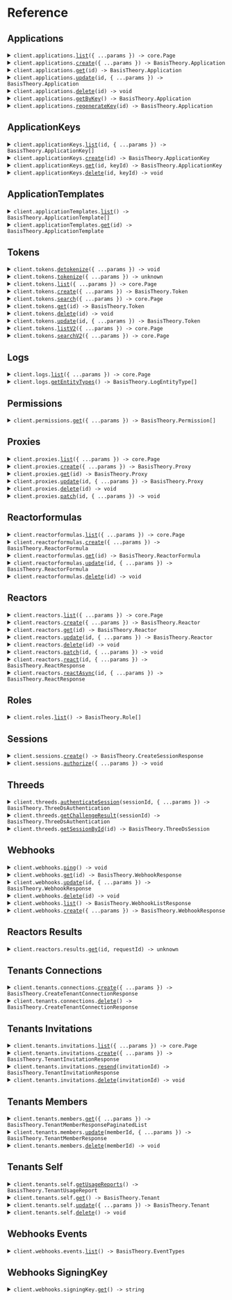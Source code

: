 # Reference

## Applications

<details><summary><code>client.applications.<a href="/src/api/resources/applications/client/Client.ts">list</a>({ ...params }) -> core.Page<BasisTheory.Application></code></summary>
<dl>
<dd>

#### 🔌 Usage

<dl>
<dd>

<dl>
<dd>

```typescript
await client.applications.list();
```

</dd>
</dl>
</dd>
</dl>

#### ⚙️ Parameters

<dl>
<dd>

<dl>
<dd>

**request:** `BasisTheory.ApplicationsListRequest`

</dd>
</dl>

<dl>
<dd>

**requestOptions:** `Applications.RequestOptions`

</dd>
</dl>
</dd>
</dl>

</dd>
</dl>
</details>

<details><summary><code>client.applications.<a href="/src/api/resources/applications/client/Client.ts">create</a>({ ...params }) -> BasisTheory.Application</code></summary>
<dl>
<dd>

#### 🔌 Usage

<dl>
<dd>

<dl>
<dd>

```typescript
await client.applications.create({
    name: "name",
    type: "type",
});
```

</dd>
</dl>
</dd>
</dl>

#### ⚙️ Parameters

<dl>
<dd>

<dl>
<dd>

**request:** `BasisTheory.CreateApplicationRequest`

</dd>
</dl>

<dl>
<dd>

**requestOptions:** `Applications.IdempotentRequestOptions`

</dd>
</dl>
</dd>
</dl>

</dd>
</dl>
</details>

<details><summary><code>client.applications.<a href="/src/api/resources/applications/client/Client.ts">get</a>(id) -> BasisTheory.Application</code></summary>
<dl>
<dd>

#### 🔌 Usage

<dl>
<dd>

<dl>
<dd>

```typescript
await client.applications.get("id");
```

</dd>
</dl>
</dd>
</dl>

#### ⚙️ Parameters

<dl>
<dd>

<dl>
<dd>

**id:** `string`

</dd>
</dl>

<dl>
<dd>

**requestOptions:** `Applications.RequestOptions`

</dd>
</dl>
</dd>
</dl>

</dd>
</dl>
</details>

<details><summary><code>client.applications.<a href="/src/api/resources/applications/client/Client.ts">update</a>(id, { ...params }) -> BasisTheory.Application</code></summary>
<dl>
<dd>

#### 🔌 Usage

<dl>
<dd>

<dl>
<dd>

```typescript
await client.applications.update("id", {
    name: "name",
});
```

</dd>
</dl>
</dd>
</dl>

#### ⚙️ Parameters

<dl>
<dd>

<dl>
<dd>

**id:** `string`

</dd>
</dl>

<dl>
<dd>

**request:** `BasisTheory.UpdateApplicationRequest`

</dd>
</dl>

<dl>
<dd>

**requestOptions:** `Applications.IdempotentRequestOptions`

</dd>
</dl>
</dd>
</dl>

</dd>
</dl>
</details>

<details><summary><code>client.applications.<a href="/src/api/resources/applications/client/Client.ts">delete</a>(id) -> void</code></summary>
<dl>
<dd>

#### 🔌 Usage

<dl>
<dd>

<dl>
<dd>

```typescript
await client.applications.delete("id");
```

</dd>
</dl>
</dd>
</dl>

#### ⚙️ Parameters

<dl>
<dd>

<dl>
<dd>

**id:** `string`

</dd>
</dl>

<dl>
<dd>

**requestOptions:** `Applications.RequestOptions`

</dd>
</dl>
</dd>
</dl>

</dd>
</dl>
</details>

<details><summary><code>client.applications.<a href="/src/api/resources/applications/client/Client.ts">getByKey</a>() -> BasisTheory.Application</code></summary>
<dl>
<dd>

#### 🔌 Usage

<dl>
<dd>

<dl>
<dd>

```typescript
await client.applications.getByKey();
```

</dd>
</dl>
</dd>
</dl>

#### ⚙️ Parameters

<dl>
<dd>

<dl>
<dd>

**requestOptions:** `Applications.RequestOptions`

</dd>
</dl>
</dd>
</dl>

</dd>
</dl>
</details>

<details><summary><code>client.applications.<a href="/src/api/resources/applications/client/Client.ts">regenerateKey</a>(id) -> BasisTheory.Application</code></summary>
<dl>
<dd>

#### 🔌 Usage

<dl>
<dd>

<dl>
<dd>

```typescript
await client.applications.regenerateKey("id");
```

</dd>
</dl>
</dd>
</dl>

#### ⚙️ Parameters

<dl>
<dd>

<dl>
<dd>

**id:** `string`

</dd>
</dl>

<dl>
<dd>

**requestOptions:** `Applications.IdempotentRequestOptions`

</dd>
</dl>
</dd>
</dl>

</dd>
</dl>
</details>

## ApplicationKeys

<details><summary><code>client.applicationKeys.<a href="/src/api/resources/applicationKeys/client/Client.ts">list</a>(id, { ...params }) -> BasisTheory.ApplicationKey[]</code></summary>
<dl>
<dd>

#### 🔌 Usage

<dl>
<dd>

<dl>
<dd>

```typescript
await client.applicationKeys.list("id");
```

</dd>
</dl>
</dd>
</dl>

#### ⚙️ Parameters

<dl>
<dd>

<dl>
<dd>

**id:** `string`

</dd>
</dl>

<dl>
<dd>

**request:** `BasisTheory.ApplicationKeysListRequest`

</dd>
</dl>

<dl>
<dd>

**requestOptions:** `ApplicationKeys.RequestOptions`

</dd>
</dl>
</dd>
</dl>

</dd>
</dl>
</details>

<details><summary><code>client.applicationKeys.<a href="/src/api/resources/applicationKeys/client/Client.ts">create</a>(id) -> BasisTheory.ApplicationKey</code></summary>
<dl>
<dd>

#### 🔌 Usage

<dl>
<dd>

<dl>
<dd>

```typescript
await client.applicationKeys.create("id");
```

</dd>
</dl>
</dd>
</dl>

#### ⚙️ Parameters

<dl>
<dd>

<dl>
<dd>

**id:** `string`

</dd>
</dl>

<dl>
<dd>

**requestOptions:** `ApplicationKeys.IdempotentRequestOptions`

</dd>
</dl>
</dd>
</dl>

</dd>
</dl>
</details>

<details><summary><code>client.applicationKeys.<a href="/src/api/resources/applicationKeys/client/Client.ts">get</a>(id, keyId) -> BasisTheory.ApplicationKey</code></summary>
<dl>
<dd>

#### 🔌 Usage

<dl>
<dd>

<dl>
<dd>

```typescript
await client.applicationKeys.get("id", "keyId");
```

</dd>
</dl>
</dd>
</dl>

#### ⚙️ Parameters

<dl>
<dd>

<dl>
<dd>

**id:** `string`

</dd>
</dl>

<dl>
<dd>

**keyId:** `string`

</dd>
</dl>

<dl>
<dd>

**requestOptions:** `ApplicationKeys.RequestOptions`

</dd>
</dl>
</dd>
</dl>

</dd>
</dl>
</details>

<details><summary><code>client.applicationKeys.<a href="/src/api/resources/applicationKeys/client/Client.ts">delete</a>(id, keyId) -> void</code></summary>
<dl>
<dd>

#### 🔌 Usage

<dl>
<dd>

<dl>
<dd>

```typescript
await client.applicationKeys.delete("id", "keyId");
```

</dd>
</dl>
</dd>
</dl>

#### ⚙️ Parameters

<dl>
<dd>

<dl>
<dd>

**id:** `string`

</dd>
</dl>

<dl>
<dd>

**keyId:** `string`

</dd>
</dl>

<dl>
<dd>

**requestOptions:** `ApplicationKeys.RequestOptions`

</dd>
</dl>
</dd>
</dl>

</dd>
</dl>
</details>

## ApplicationTemplates

<details><summary><code>client.applicationTemplates.<a href="/src/api/resources/applicationTemplates/client/Client.ts">list</a>() -> BasisTheory.ApplicationTemplate[]</code></summary>
<dl>
<dd>

#### 🔌 Usage

<dl>
<dd>

<dl>
<dd>

```typescript
await client.applicationTemplates.list();
```

</dd>
</dl>
</dd>
</dl>

#### ⚙️ Parameters

<dl>
<dd>

<dl>
<dd>

**requestOptions:** `ApplicationTemplates.RequestOptions`

</dd>
</dl>
</dd>
</dl>

</dd>
</dl>
</details>

<details><summary><code>client.applicationTemplates.<a href="/src/api/resources/applicationTemplates/client/Client.ts">get</a>(id) -> BasisTheory.ApplicationTemplate</code></summary>
<dl>
<dd>

#### 🔌 Usage

<dl>
<dd>

<dl>
<dd>

```typescript
await client.applicationTemplates.get("id");
```

</dd>
</dl>
</dd>
</dl>

#### ⚙️ Parameters

<dl>
<dd>

<dl>
<dd>

**id:** `string`

</dd>
</dl>

<dl>
<dd>

**requestOptions:** `ApplicationTemplates.RequestOptions`

</dd>
</dl>
</dd>
</dl>

</dd>
</dl>
</details>

## Tokens

<details><summary><code>client.tokens.<a href="/src/api/resources/tokens/client/Client.ts">detokenize</a>({ ...params }) -> void</code></summary>
<dl>
<dd>

#### 🔌 Usage

<dl>
<dd>

<dl>
<dd>

```typescript
await client.tokens.detokenize({
    key: "value",
});
```

</dd>
</dl>
</dd>
</dl>

#### ⚙️ Parameters

<dl>
<dd>

<dl>
<dd>

**request:** `unknown`

</dd>
</dl>

<dl>
<dd>

**requestOptions:** `Tokens.RequestOptions`

</dd>
</dl>
</dd>
</dl>

</dd>
</dl>
</details>

<details><summary><code>client.tokens.<a href="/src/api/resources/tokens/client/Client.ts">tokenize</a>({ ...params }) -> unknown</code></summary>
<dl>
<dd>

#### 🔌 Usage

<dl>
<dd>

<dl>
<dd>

```typescript
await client.tokens.tokenize({
    key: "value",
});
```

</dd>
</dl>
</dd>
</dl>

#### ⚙️ Parameters

<dl>
<dd>

<dl>
<dd>

**request:** `unknown`

</dd>
</dl>

<dl>
<dd>

**requestOptions:** `Tokens.IdempotentRequestOptions`

</dd>
</dl>
</dd>
</dl>

</dd>
</dl>
</details>

<details><summary><code>client.tokens.<a href="/src/api/resources/tokens/client/Client.ts">list</a>({ ...params }) -> core.Page<BasisTheory.Token></code></summary>
<dl>
<dd>

#### 🔌 Usage

<dl>
<dd>

<dl>
<dd>

```typescript
await client.tokens.list();
```

</dd>
</dl>
</dd>
</dl>

#### ⚙️ Parameters

<dl>
<dd>

<dl>
<dd>

**request:** `BasisTheory.TokensListRequest`

</dd>
</dl>

<dl>
<dd>

**requestOptions:** `Tokens.RequestOptions`

</dd>
</dl>
</dd>
</dl>

</dd>
</dl>
</details>

<details><summary><code>client.tokens.<a href="/src/api/resources/tokens/client/Client.ts">create</a>({ ...params }) -> BasisTheory.Token</code></summary>
<dl>
<dd>

#### 🔌 Usage

<dl>
<dd>

<dl>
<dd>

```typescript
await client.tokens.create({
    id: "string",
    type: "string",
    data: {
        key: "value",
    },
    privacy: {
        classification: "string",
        impactLevel: "string",
        restrictionPolicy: "string",
    },
    metadata: {
        string: undefined,
    },
    searchIndexes: ["string"],
    fingerprintExpression: "string",
    mask: {
        key: "value",
    },
    deduplicateToken: true,
    expiresAt: "string",
    containers: ["string"],
});
```

</dd>
</dl>
</dd>
</dl>

#### ⚙️ Parameters

<dl>
<dd>

<dl>
<dd>

**request:** `BasisTheory.CreateTokenRequest`

</dd>
</dl>

<dl>
<dd>

**requestOptions:** `Tokens.IdempotentRequestOptions`

</dd>
</dl>
</dd>
</dl>

</dd>
</dl>
</details>

<details><summary><code>client.tokens.<a href="/src/api/resources/tokens/client/Client.ts">search</a>({ ...params }) -> core.Page<BasisTheory.Token></code></summary>
<dl>
<dd>

#### 🔌 Usage

<dl>
<dd>

<dl>
<dd>

```typescript
await client.tokens.search();
```

</dd>
</dl>
</dd>
</dl>

#### ⚙️ Parameters

<dl>
<dd>

<dl>
<dd>

**request:** `BasisTheory.SearchTokensRequest`

</dd>
</dl>

<dl>
<dd>

**requestOptions:** `Tokens.IdempotentRequestOptions`

</dd>
</dl>
</dd>
</dl>

</dd>
</dl>
</details>

<details><summary><code>client.tokens.<a href="/src/api/resources/tokens/client/Client.ts">get</a>(id) -> BasisTheory.Token</code></summary>
<dl>
<dd>

#### 🔌 Usage

<dl>
<dd>

<dl>
<dd>

```typescript
await client.tokens.get("id");
```

</dd>
</dl>
</dd>
</dl>

#### ⚙️ Parameters

<dl>
<dd>

<dl>
<dd>

**id:** `string`

</dd>
</dl>

<dl>
<dd>

**requestOptions:** `Tokens.RequestOptions`

</dd>
</dl>
</dd>
</dl>

</dd>
</dl>
</details>

<details><summary><code>client.tokens.<a href="/src/api/resources/tokens/client/Client.ts">delete</a>(id) -> void</code></summary>
<dl>
<dd>

#### 🔌 Usage

<dl>
<dd>

<dl>
<dd>

```typescript
await client.tokens.delete("id");
```

</dd>
</dl>
</dd>
</dl>

#### ⚙️ Parameters

<dl>
<dd>

<dl>
<dd>

**id:** `string`

</dd>
</dl>

<dl>
<dd>

**requestOptions:** `Tokens.RequestOptions`

</dd>
</dl>
</dd>
</dl>

</dd>
</dl>
</details>

<details><summary><code>client.tokens.<a href="/src/api/resources/tokens/client/Client.ts">update</a>(id, { ...params }) -> BasisTheory.Token</code></summary>
<dl>
<dd>

#### 🔌 Usage

<dl>
<dd>

<dl>
<dd>

```typescript
await client.tokens.update("id");
```

</dd>
</dl>
</dd>
</dl>

#### ⚙️ Parameters

<dl>
<dd>

<dl>
<dd>

**id:** `string`

</dd>
</dl>

<dl>
<dd>

**request:** `BasisTheory.UpdateTokenRequest`

</dd>
</dl>

<dl>
<dd>

**requestOptions:** `Tokens.IdempotentRequestOptions`

</dd>
</dl>
</dd>
</dl>

</dd>
</dl>
</details>

<details><summary><code>client.tokens.<a href="/src/api/resources/tokens/client/Client.ts">listV2</a>({ ...params }) -> core.Page<BasisTheory.Token></code></summary>
<dl>
<dd>

#### 🔌 Usage

<dl>
<dd>

<dl>
<dd>

```typescript
await client.tokens.listV2();
```

</dd>
</dl>
</dd>
</dl>

#### ⚙️ Parameters

<dl>
<dd>

<dl>
<dd>

**request:** `BasisTheory.TokensListV2Request`

</dd>
</dl>

<dl>
<dd>

**requestOptions:** `Tokens.RequestOptions`

</dd>
</dl>
</dd>
</dl>

</dd>
</dl>
</details>

<details><summary><code>client.tokens.<a href="/src/api/resources/tokens/client/Client.ts">searchV2</a>({ ...params }) -> core.Page<BasisTheory.Token></code></summary>
<dl>
<dd>

#### 🔌 Usage

<dl>
<dd>

<dl>
<dd>

```typescript
await client.tokens.searchV2();
```

</dd>
</dl>
</dd>
</dl>

#### ⚙️ Parameters

<dl>
<dd>

<dl>
<dd>

**request:** `BasisTheory.SearchTokensRequestV2`

</dd>
</dl>

<dl>
<dd>

**requestOptions:** `Tokens.IdempotentRequestOptions`

</dd>
</dl>
</dd>
</dl>

</dd>
</dl>
</details>

## Logs

<details><summary><code>client.logs.<a href="/src/api/resources/logs/client/Client.ts">list</a>({ ...params }) -> core.Page<BasisTheory.Log></code></summary>
<dl>
<dd>

#### 🔌 Usage

<dl>
<dd>

<dl>
<dd>

```typescript
await client.logs.list();
```

</dd>
</dl>
</dd>
</dl>

#### ⚙️ Parameters

<dl>
<dd>

<dl>
<dd>

**request:** `BasisTheory.LogsListRequest`

</dd>
</dl>

<dl>
<dd>

**requestOptions:** `Logs.RequestOptions`

</dd>
</dl>
</dd>
</dl>

</dd>
</dl>
</details>

<details><summary><code>client.logs.<a href="/src/api/resources/logs/client/Client.ts">getEntityTypes</a>() -> BasisTheory.LogEntityType[]</code></summary>
<dl>
<dd>

#### 🔌 Usage

<dl>
<dd>

<dl>
<dd>

```typescript
await client.logs.getEntityTypes();
```

</dd>
</dl>
</dd>
</dl>

#### ⚙️ Parameters

<dl>
<dd>

<dl>
<dd>

**requestOptions:** `Logs.RequestOptions`

</dd>
</dl>
</dd>
</dl>

</dd>
</dl>
</details>

## Permissions

<details><summary><code>client.permissions.<a href="/src/api/resources/permissions/client/Client.ts">get</a>({ ...params }) -> BasisTheory.Permission[]</code></summary>
<dl>
<dd>

#### 🔌 Usage

<dl>
<dd>

<dl>
<dd>

```typescript
await client.permissions.get();
```

</dd>
</dl>
</dd>
</dl>

#### ⚙️ Parameters

<dl>
<dd>

<dl>
<dd>

**request:** `BasisTheory.PermissionsGetRequest`

</dd>
</dl>

<dl>
<dd>

**requestOptions:** `Permissions.RequestOptions`

</dd>
</dl>
</dd>
</dl>

</dd>
</dl>
</details>

## Proxies

<details><summary><code>client.proxies.<a href="/src/api/resources/proxies/client/Client.ts">list</a>({ ...params }) -> core.Page<BasisTheory.Proxy></code></summary>
<dl>
<dd>

#### 🔌 Usage

<dl>
<dd>

<dl>
<dd>

```typescript
await client.proxies.list();
```

</dd>
</dl>
</dd>
</dl>

#### ⚙️ Parameters

<dl>
<dd>

<dl>
<dd>

**request:** `BasisTheory.ProxiesListRequest`

</dd>
</dl>

<dl>
<dd>

**requestOptions:** `Proxies.RequestOptions`

</dd>
</dl>
</dd>
</dl>

</dd>
</dl>
</details>

<details><summary><code>client.proxies.<a href="/src/api/resources/proxies/client/Client.ts">create</a>({ ...params }) -> BasisTheory.Proxy</code></summary>
<dl>
<dd>

#### 🔌 Usage

<dl>
<dd>

<dl>
<dd>

```typescript
await client.proxies.create({
    name: "name",
    destinationUrl: "destination_url",
});
```

</dd>
</dl>
</dd>
</dl>

#### ⚙️ Parameters

<dl>
<dd>

<dl>
<dd>

**request:** `BasisTheory.CreateProxyRequest`

</dd>
</dl>

<dl>
<dd>

**requestOptions:** `Proxies.IdempotentRequestOptions`

</dd>
</dl>
</dd>
</dl>

</dd>
</dl>
</details>

<details><summary><code>client.proxies.<a href="/src/api/resources/proxies/client/Client.ts">get</a>(id) -> BasisTheory.Proxy</code></summary>
<dl>
<dd>

#### 🔌 Usage

<dl>
<dd>

<dl>
<dd>

```typescript
await client.proxies.get("id");
```

</dd>
</dl>
</dd>
</dl>

#### ⚙️ Parameters

<dl>
<dd>

<dl>
<dd>

**id:** `string`

</dd>
</dl>

<dl>
<dd>

**requestOptions:** `Proxies.RequestOptions`

</dd>
</dl>
</dd>
</dl>

</dd>
</dl>
</details>

<details><summary><code>client.proxies.<a href="/src/api/resources/proxies/client/Client.ts">update</a>(id, { ...params }) -> BasisTheory.Proxy</code></summary>
<dl>
<dd>

#### 🔌 Usage

<dl>
<dd>

<dl>
<dd>

```typescript
await client.proxies.update("id", {
    name: "name",
    destinationUrl: "destination_url",
});
```

</dd>
</dl>
</dd>
</dl>

#### ⚙️ Parameters

<dl>
<dd>

<dl>
<dd>

**id:** `string`

</dd>
</dl>

<dl>
<dd>

**request:** `BasisTheory.UpdateProxyRequest`

</dd>
</dl>

<dl>
<dd>

**requestOptions:** `Proxies.IdempotentRequestOptions`

</dd>
</dl>
</dd>
</dl>

</dd>
</dl>
</details>

<details><summary><code>client.proxies.<a href="/src/api/resources/proxies/client/Client.ts">delete</a>(id) -> void</code></summary>
<dl>
<dd>

#### 🔌 Usage

<dl>
<dd>

<dl>
<dd>

```typescript
await client.proxies.delete("id");
```

</dd>
</dl>
</dd>
</dl>

#### ⚙️ Parameters

<dl>
<dd>

<dl>
<dd>

**id:** `string`

</dd>
</dl>

<dl>
<dd>

**requestOptions:** `Proxies.RequestOptions`

</dd>
</dl>
</dd>
</dl>

</dd>
</dl>
</details>

<details><summary><code>client.proxies.<a href="/src/api/resources/proxies/client/Client.ts">patch</a>(id, { ...params }) -> void</code></summary>
<dl>
<dd>

#### 🔌 Usage

<dl>
<dd>

<dl>
<dd>

```typescript
await client.proxies.patch("id");
```

</dd>
</dl>
</dd>
</dl>

#### ⚙️ Parameters

<dl>
<dd>

<dl>
<dd>

**id:** `string`

</dd>
</dl>

<dl>
<dd>

**request:** `BasisTheory.PatchProxyRequest`

</dd>
</dl>

<dl>
<dd>

**requestOptions:** `Proxies.IdempotentRequestOptions`

</dd>
</dl>
</dd>
</dl>

</dd>
</dl>
</details>

## Reactorformulas

<details><summary><code>client.reactorformulas.<a href="/src/api/resources/reactorformulas/client/Client.ts">list</a>({ ...params }) -> core.Page<BasisTheory.ReactorFormula></code></summary>
<dl>
<dd>

#### 🔌 Usage

<dl>
<dd>

<dl>
<dd>

```typescript
await client.reactorformulas.list();
```

</dd>
</dl>
</dd>
</dl>

#### ⚙️ Parameters

<dl>
<dd>

<dl>
<dd>

**request:** `BasisTheory.ReactorformulasListRequest`

</dd>
</dl>

<dl>
<dd>

**requestOptions:** `Reactorformulas.RequestOptions`

</dd>
</dl>
</dd>
</dl>

</dd>
</dl>
</details>

<details><summary><code>client.reactorformulas.<a href="/src/api/resources/reactorformulas/client/Client.ts">create</a>({ ...params }) -> BasisTheory.ReactorFormula</code></summary>
<dl>
<dd>

#### 🔌 Usage

<dl>
<dd>

<dl>
<dd>

```typescript
await client.reactorformulas.create({
    type: "type",
    name: "name",
});
```

</dd>
</dl>
</dd>
</dl>

#### ⚙️ Parameters

<dl>
<dd>

<dl>
<dd>

**request:** `BasisTheory.CreateReactorFormulaRequest`

</dd>
</dl>

<dl>
<dd>

**requestOptions:** `Reactorformulas.IdempotentRequestOptions`

</dd>
</dl>
</dd>
</dl>

</dd>
</dl>
</details>

<details><summary><code>client.reactorformulas.<a href="/src/api/resources/reactorformulas/client/Client.ts">get</a>(id) -> BasisTheory.ReactorFormula</code></summary>
<dl>
<dd>

#### 🔌 Usage

<dl>
<dd>

<dl>
<dd>

```typescript
await client.reactorformulas.get("id");
```

</dd>
</dl>
</dd>
</dl>

#### ⚙️ Parameters

<dl>
<dd>

<dl>
<dd>

**id:** `string`

</dd>
</dl>

<dl>
<dd>

**requestOptions:** `Reactorformulas.RequestOptions`

</dd>
</dl>
</dd>
</dl>

</dd>
</dl>
</details>

<details><summary><code>client.reactorformulas.<a href="/src/api/resources/reactorformulas/client/Client.ts">update</a>(id, { ...params }) -> BasisTheory.ReactorFormula</code></summary>
<dl>
<dd>

#### 🔌 Usage

<dl>
<dd>

<dl>
<dd>

```typescript
await client.reactorformulas.update("id", {
    type: "type",
    name: "name",
});
```

</dd>
</dl>
</dd>
</dl>

#### ⚙️ Parameters

<dl>
<dd>

<dl>
<dd>

**id:** `string`

</dd>
</dl>

<dl>
<dd>

**request:** `BasisTheory.UpdateReactorFormulaRequest`

</dd>
</dl>

<dl>
<dd>

**requestOptions:** `Reactorformulas.IdempotentRequestOptions`

</dd>
</dl>
</dd>
</dl>

</dd>
</dl>
</details>

<details><summary><code>client.reactorformulas.<a href="/src/api/resources/reactorformulas/client/Client.ts">delete</a>(id) -> void</code></summary>
<dl>
<dd>

#### 🔌 Usage

<dl>
<dd>

<dl>
<dd>

```typescript
await client.reactorformulas.delete("id");
```

</dd>
</dl>
</dd>
</dl>

#### ⚙️ Parameters

<dl>
<dd>

<dl>
<dd>

**id:** `string`

</dd>
</dl>

<dl>
<dd>

**requestOptions:** `Reactorformulas.RequestOptions`

</dd>
</dl>
</dd>
</dl>

</dd>
</dl>
</details>

## Reactors

<details><summary><code>client.reactors.<a href="/src/api/resources/reactors/client/Client.ts">list</a>({ ...params }) -> core.Page<BasisTheory.Reactor></code></summary>
<dl>
<dd>

#### 🔌 Usage

<dl>
<dd>

<dl>
<dd>

```typescript
await client.reactors.list();
```

</dd>
</dl>
</dd>
</dl>

#### ⚙️ Parameters

<dl>
<dd>

<dl>
<dd>

**request:** `BasisTheory.ReactorsListRequest`

</dd>
</dl>

<dl>
<dd>

**requestOptions:** `Reactors.RequestOptions`

</dd>
</dl>
</dd>
</dl>

</dd>
</dl>
</details>

<details><summary><code>client.reactors.<a href="/src/api/resources/reactors/client/Client.ts">create</a>({ ...params }) -> BasisTheory.Reactor</code></summary>
<dl>
<dd>

#### 🔌 Usage

<dl>
<dd>

<dl>
<dd>

```typescript
await client.reactors.create({
    name: "name",
    code: "code",
});
```

</dd>
</dl>
</dd>
</dl>

#### ⚙️ Parameters

<dl>
<dd>

<dl>
<dd>

**request:** `BasisTheory.CreateReactorRequest`

</dd>
</dl>

<dl>
<dd>

**requestOptions:** `Reactors.IdempotentRequestOptions`

</dd>
</dl>
</dd>
</dl>

</dd>
</dl>
</details>

<details><summary><code>client.reactors.<a href="/src/api/resources/reactors/client/Client.ts">get</a>(id) -> BasisTheory.Reactor</code></summary>
<dl>
<dd>

#### 🔌 Usage

<dl>
<dd>

<dl>
<dd>

```typescript
await client.reactors.get("id");
```

</dd>
</dl>
</dd>
</dl>

#### ⚙️ Parameters

<dl>
<dd>

<dl>
<dd>

**id:** `string`

</dd>
</dl>

<dl>
<dd>

**requestOptions:** `Reactors.RequestOptions`

</dd>
</dl>
</dd>
</dl>

</dd>
</dl>
</details>

<details><summary><code>client.reactors.<a href="/src/api/resources/reactors/client/Client.ts">update</a>(id, { ...params }) -> BasisTheory.Reactor</code></summary>
<dl>
<dd>

#### 🔌 Usage

<dl>
<dd>

<dl>
<dd>

```typescript
await client.reactors.update("id", {
    name: "name",
    code: "code",
});
```

</dd>
</dl>
</dd>
</dl>

#### ⚙️ Parameters

<dl>
<dd>

<dl>
<dd>

**id:** `string`

</dd>
</dl>

<dl>
<dd>

**request:** `BasisTheory.UpdateReactorRequest`

</dd>
</dl>

<dl>
<dd>

**requestOptions:** `Reactors.IdempotentRequestOptions`

</dd>
</dl>
</dd>
</dl>

</dd>
</dl>
</details>

<details><summary><code>client.reactors.<a href="/src/api/resources/reactors/client/Client.ts">delete</a>(id) -> void</code></summary>
<dl>
<dd>

#### 🔌 Usage

<dl>
<dd>

<dl>
<dd>

```typescript
await client.reactors.delete("id");
```

</dd>
</dl>
</dd>
</dl>

#### ⚙️ Parameters

<dl>
<dd>

<dl>
<dd>

**id:** `string`

</dd>
</dl>

<dl>
<dd>

**requestOptions:** `Reactors.RequestOptions`

</dd>
</dl>
</dd>
</dl>

</dd>
</dl>
</details>

<details><summary><code>client.reactors.<a href="/src/api/resources/reactors/client/Client.ts">patch</a>(id, { ...params }) -> void</code></summary>
<dl>
<dd>

#### 🔌 Usage

<dl>
<dd>

<dl>
<dd>

```typescript
await client.reactors.patch("id");
```

</dd>
</dl>
</dd>
</dl>

#### ⚙️ Parameters

<dl>
<dd>

<dl>
<dd>

**id:** `string`

</dd>
</dl>

<dl>
<dd>

**request:** `BasisTheory.PatchReactorRequest`

</dd>
</dl>

<dl>
<dd>

**requestOptions:** `Reactors.IdempotentRequestOptions`

</dd>
</dl>
</dd>
</dl>

</dd>
</dl>
</details>

<details><summary><code>client.reactors.<a href="/src/api/resources/reactors/client/Client.ts">react</a>(id, { ...params }) -> BasisTheory.ReactResponse</code></summary>
<dl>
<dd>

#### 🔌 Usage

<dl>
<dd>

<dl>
<dd>

```typescript
await client.reactors.react("id");
```

</dd>
</dl>
</dd>
</dl>

#### ⚙️ Parameters

<dl>
<dd>

<dl>
<dd>

**id:** `string`

</dd>
</dl>

<dl>
<dd>

**request:** `BasisTheory.ReactRequest`

</dd>
</dl>

<dl>
<dd>

**requestOptions:** `Reactors.RequestOptions`

</dd>
</dl>
</dd>
</dl>

</dd>
</dl>
</details>

<details><summary><code>client.reactors.<a href="/src/api/resources/reactors/client/Client.ts">reactAsync</a>(id, { ...params }) -> BasisTheory.ReactResponse</code></summary>
<dl>
<dd>

#### 🔌 Usage

<dl>
<dd>

<dl>
<dd>

```typescript
await client.reactors.reactAsync("id");
```

</dd>
</dl>
</dd>
</dl>

#### ⚙️ Parameters

<dl>
<dd>

<dl>
<dd>

**id:** `string`

</dd>
</dl>

<dl>
<dd>

**request:** `BasisTheory.ReactRequestAsync`

</dd>
</dl>

<dl>
<dd>

**requestOptions:** `Reactors.RequestOptions`

</dd>
</dl>
</dd>
</dl>

</dd>
</dl>
</details>

## Roles

<details><summary><code>client.roles.<a href="/src/api/resources/roles/client/Client.ts">list</a>() -> BasisTheory.Role[]</code></summary>
<dl>
<dd>

#### 🔌 Usage

<dl>
<dd>

<dl>
<dd>

```typescript
await client.roles.list();
```

</dd>
</dl>
</dd>
</dl>

#### ⚙️ Parameters

<dl>
<dd>

<dl>
<dd>

**requestOptions:** `Roles.RequestOptions`

</dd>
</dl>
</dd>
</dl>

</dd>
</dl>
</details>

## Sessions

<details><summary><code>client.sessions.<a href="/src/api/resources/sessions/client/Client.ts">create</a>() -> BasisTheory.CreateSessionResponse</code></summary>
<dl>
<dd>

#### 🔌 Usage

<dl>
<dd>

<dl>
<dd>

```typescript
await client.sessions.create();
```

</dd>
</dl>
</dd>
</dl>

#### ⚙️ Parameters

<dl>
<dd>

<dl>
<dd>

**requestOptions:** `Sessions.IdempotentRequestOptions`

</dd>
</dl>
</dd>
</dl>

</dd>
</dl>
</details>

<details><summary><code>client.sessions.<a href="/src/api/resources/sessions/client/Client.ts">authorize</a>({ ...params }) -> void</code></summary>
<dl>
<dd>

#### 🔌 Usage

<dl>
<dd>

<dl>
<dd>

```typescript
await client.sessions.authorize({
    nonce: "nonce",
});
```

</dd>
</dl>
</dd>
</dl>

#### ⚙️ Parameters

<dl>
<dd>

<dl>
<dd>

**request:** `BasisTheory.AuthorizeSessionRequest`

</dd>
</dl>

<dl>
<dd>

**requestOptions:** `Sessions.IdempotentRequestOptions`

</dd>
</dl>
</dd>
</dl>

</dd>
</dl>
</details>

## Threeds

<details><summary><code>client.threeds.<a href="/src/api/resources/threeds/client/Client.ts">authenticateSession</a>(sessionId, { ...params }) -> BasisTheory.ThreeDsAuthentication</code></summary>
<dl>
<dd>

#### 🔌 Usage

<dl>
<dd>

<dl>
<dd>

```typescript
await client.threeds.authenticateSession("sessionId", {
    authenticationCategory: "authentication_category",
    authenticationType: "authentication_type",
    requestorInfo: {},
});
```

</dd>
</dl>
</dd>
</dl>

#### ⚙️ Parameters

<dl>
<dd>

<dl>
<dd>

**sessionId:** `string`

</dd>
</dl>

<dl>
<dd>

**request:** `BasisTheory.AuthenticateThreeDsSessionRequest`

</dd>
</dl>

<dl>
<dd>

**requestOptions:** `Threeds.IdempotentRequestOptions`

</dd>
</dl>
</dd>
</dl>

</dd>
</dl>
</details>

<details><summary><code>client.threeds.<a href="/src/api/resources/threeds/client/Client.ts">getChallengeResult</a>(sessionId) -> BasisTheory.ThreeDsAuthentication</code></summary>
<dl>
<dd>

#### 🔌 Usage

<dl>
<dd>

<dl>
<dd>

```typescript
await client.threeds.getChallengeResult("sessionId");
```

</dd>
</dl>
</dd>
</dl>

#### ⚙️ Parameters

<dl>
<dd>

<dl>
<dd>

**sessionId:** `string`

</dd>
</dl>

<dl>
<dd>

**requestOptions:** `Threeds.RequestOptions`

</dd>
</dl>
</dd>
</dl>

</dd>
</dl>
</details>

<details><summary><code>client.threeds.<a href="/src/api/resources/threeds/client/Client.ts">getSessionById</a>(id) -> BasisTheory.ThreeDsSession</code></summary>
<dl>
<dd>

#### 🔌 Usage

<dl>
<dd>

<dl>
<dd>

```typescript
await client.threeds.getSessionById("id");
```

</dd>
</dl>
</dd>
</dl>

#### ⚙️ Parameters

<dl>
<dd>

<dl>
<dd>

**id:** `string`

</dd>
</dl>

<dl>
<dd>

**requestOptions:** `Threeds.RequestOptions`

</dd>
</dl>
</dd>
</dl>

</dd>
</dl>
</details>

## Webhooks

<details><summary><code>client.webhooks.<a href="/src/api/resources/webhooks/client/Client.ts">ping</a>() -> void</code></summary>
<dl>
<dd>

#### 📝 Description

<dl>
<dd>

<dl>
<dd>

Simple endpoint that can be utilized to verify the application is running

</dd>
</dl>
</dd>
</dl>

#### 🔌 Usage

<dl>
<dd>

<dl>
<dd>

```typescript
await client.webhooks.ping();
```

</dd>
</dl>
</dd>
</dl>

#### ⚙️ Parameters

<dl>
<dd>

<dl>
<dd>

**requestOptions:** `Webhooks.RequestOptions`

</dd>
</dl>
</dd>
</dl>

</dd>
</dl>
</details>

<details><summary><code>client.webhooks.<a href="/src/api/resources/webhooks/client/Client.ts">get</a>(id) -> BasisTheory.WebhookResponse</code></summary>
<dl>
<dd>

#### 📝 Description

<dl>
<dd>

<dl>
<dd>

Returns the webhook

</dd>
</dl>
</dd>
</dl>

#### 🔌 Usage

<dl>
<dd>

<dl>
<dd>

```typescript
await client.webhooks.get("id");
```

</dd>
</dl>
</dd>
</dl>

#### ⚙️ Parameters

<dl>
<dd>

<dl>
<dd>

**id:** `string`

</dd>
</dl>

<dl>
<dd>

**requestOptions:** `Webhooks.RequestOptions`

</dd>
</dl>
</dd>
</dl>

</dd>
</dl>
</details>

<details><summary><code>client.webhooks.<a href="/src/api/resources/webhooks/client/Client.ts">update</a>(id, { ...params }) -> BasisTheory.WebhookResponse</code></summary>
<dl>
<dd>

#### 📝 Description

<dl>
<dd>

<dl>
<dd>

Update a new webhook

</dd>
</dl>
</dd>
</dl>

#### 🔌 Usage

<dl>
<dd>

<dl>
<dd>

```typescript
await client.webhooks.update("id", {
    name: "webhook-update",
    url: "http://www.example.com",
    events: ["token:created"],
});
```

</dd>
</dl>
</dd>
</dl>

#### ⚙️ Parameters

<dl>
<dd>

<dl>
<dd>

**id:** `string`

</dd>
</dl>

<dl>
<dd>

**request:** `BasisTheory.WebhookUpdateRequest`

</dd>
</dl>

<dl>
<dd>

**requestOptions:** `Webhooks.RequestOptions`

</dd>
</dl>
</dd>
</dl>

</dd>
</dl>
</details>

<details><summary><code>client.webhooks.<a href="/src/api/resources/webhooks/client/Client.ts">delete</a>(id) -> void</code></summary>
<dl>
<dd>

#### 📝 Description

<dl>
<dd>

<dl>
<dd>

Delete a new webhook

</dd>
</dl>
</dd>
</dl>

#### 🔌 Usage

<dl>
<dd>

<dl>
<dd>

```typescript
await client.webhooks.delete("id");
```

</dd>
</dl>
</dd>
</dl>

#### ⚙️ Parameters

<dl>
<dd>

<dl>
<dd>

**id:** `string`

</dd>
</dl>

<dl>
<dd>

**requestOptions:** `Webhooks.RequestOptions`

</dd>
</dl>
</dd>
</dl>

</dd>
</dl>
</details>

<details><summary><code>client.webhooks.<a href="/src/api/resources/webhooks/client/Client.ts">list</a>() -> BasisTheory.WebhookListResponse</code></summary>
<dl>
<dd>

#### 📝 Description

<dl>
<dd>

<dl>
<dd>

Returns the configured webhooks

</dd>
</dl>
</dd>
</dl>

#### 🔌 Usage

<dl>
<dd>

<dl>
<dd>

```typescript
await client.webhooks.list();
```

</dd>
</dl>
</dd>
</dl>

#### ⚙️ Parameters

<dl>
<dd>

<dl>
<dd>

**requestOptions:** `Webhooks.RequestOptions`

</dd>
</dl>
</dd>
</dl>

</dd>
</dl>
</details>

<details><summary><code>client.webhooks.<a href="/src/api/resources/webhooks/client/Client.ts">create</a>({ ...params }) -> BasisTheory.WebhookResponse</code></summary>
<dl>
<dd>

#### 📝 Description

<dl>
<dd>

<dl>
<dd>

Create a new webhook

</dd>
</dl>
</dd>
</dl>

#### 🔌 Usage

<dl>
<dd>

<dl>
<dd>

```typescript
await client.webhooks.create({
    name: "webhook-create",
    url: "http://www.example.com",
    events: ["token:created"],
});
```

</dd>
</dl>
</dd>
</dl>

#### ⚙️ Parameters

<dl>
<dd>

<dl>
<dd>

**request:** `BasisTheory.WebhookCreateRequest`

</dd>
</dl>

<dl>
<dd>

**requestOptions:** `Webhooks.RequestOptions`

</dd>
</dl>
</dd>
</dl>

</dd>
</dl>
</details>

## Reactors Results

<details><summary><code>client.reactors.results.<a href="/src/api/resources/reactors/resources/results/client/Client.ts">get</a>(id, requestId) -> unknown</code></summary>
<dl>
<dd>

#### 🔌 Usage

<dl>
<dd>

<dl>
<dd>

```typescript
await client.reactors.results.get("id", "requestId");
```

</dd>
</dl>
</dd>
</dl>

#### ⚙️ Parameters

<dl>
<dd>

<dl>
<dd>

**id:** `string`

</dd>
</dl>

<dl>
<dd>

**requestId:** `string`

</dd>
</dl>

<dl>
<dd>

**requestOptions:** `Results.RequestOptions`

</dd>
</dl>
</dd>
</dl>

</dd>
</dl>
</details>

## Tenants Connections

<details><summary><code>client.tenants.connections.<a href="/src/api/resources/tenants/resources/connections/client/Client.ts">create</a>({ ...params }) -> BasisTheory.CreateTenantConnectionResponse</code></summary>
<dl>
<dd>

#### 🔌 Usage

<dl>
<dd>

<dl>
<dd>

```typescript
await client.tenants.connections.create({
    strategy: "strategy",
    options: {},
});
```

</dd>
</dl>
</dd>
</dl>

#### ⚙️ Parameters

<dl>
<dd>

<dl>
<dd>

**request:** `BasisTheory.tenants.CreateTenantConnectionRequest`

</dd>
</dl>

<dl>
<dd>

**requestOptions:** `Connections.IdempotentRequestOptions`

</dd>
</dl>
</dd>
</dl>

</dd>
</dl>
</details>

<details><summary><code>client.tenants.connections.<a href="/src/api/resources/tenants/resources/connections/client/Client.ts">delete</a>() -> BasisTheory.CreateTenantConnectionResponse</code></summary>
<dl>
<dd>

#### 🔌 Usage

<dl>
<dd>

<dl>
<dd>

```typescript
await client.tenants.connections.delete();
```

</dd>
</dl>
</dd>
</dl>

#### ⚙️ Parameters

<dl>
<dd>

<dl>
<dd>

**requestOptions:** `Connections.RequestOptions`

</dd>
</dl>
</dd>
</dl>

</dd>
</dl>
</details>

## Tenants Invitations

<details><summary><code>client.tenants.invitations.<a href="/src/api/resources/tenants/resources/invitations/client/Client.ts">list</a>({ ...params }) -> core.Page<BasisTheory.TenantInvitationResponse></code></summary>
<dl>
<dd>

#### 🔌 Usage

<dl>
<dd>

<dl>
<dd>

```typescript
await client.tenants.invitations.list();
```

</dd>
</dl>
</dd>
</dl>

#### ⚙️ Parameters

<dl>
<dd>

<dl>
<dd>

**request:** `BasisTheory.tenants.InvitationsListRequest`

</dd>
</dl>

<dl>
<dd>

**requestOptions:** `Invitations.RequestOptions`

</dd>
</dl>
</dd>
</dl>

</dd>
</dl>
</details>

<details><summary><code>client.tenants.invitations.<a href="/src/api/resources/tenants/resources/invitations/client/Client.ts">create</a>({ ...params }) -> BasisTheory.TenantInvitationResponse</code></summary>
<dl>
<dd>

#### 🔌 Usage

<dl>
<dd>

<dl>
<dd>

```typescript
await client.tenants.invitations.create({
    email: "email",
});
```

</dd>
</dl>
</dd>
</dl>

#### ⚙️ Parameters

<dl>
<dd>

<dl>
<dd>

**request:** `BasisTheory.tenants.CreateTenantInvitationRequest`

</dd>
</dl>

<dl>
<dd>

**requestOptions:** `Invitations.IdempotentRequestOptions`

</dd>
</dl>
</dd>
</dl>

</dd>
</dl>
</details>

<details><summary><code>client.tenants.invitations.<a href="/src/api/resources/tenants/resources/invitations/client/Client.ts">resend</a>(invitationId) -> BasisTheory.TenantInvitationResponse</code></summary>
<dl>
<dd>

#### 🔌 Usage

<dl>
<dd>

<dl>
<dd>

```typescript
await client.tenants.invitations.resend("invitationId");
```

</dd>
</dl>
</dd>
</dl>

#### ⚙️ Parameters

<dl>
<dd>

<dl>
<dd>

**invitationId:** `string`

</dd>
</dl>

<dl>
<dd>

**requestOptions:** `Invitations.IdempotentRequestOptions`

</dd>
</dl>
</dd>
</dl>

</dd>
</dl>
</details>

<details><summary><code>client.tenants.invitations.<a href="/src/api/resources/tenants/resources/invitations/client/Client.ts">delete</a>(invitationId) -> void</code></summary>
<dl>
<dd>

#### 🔌 Usage

<dl>
<dd>

<dl>
<dd>

```typescript
await client.tenants.invitations.delete("invitationId");
```

</dd>
</dl>
</dd>
</dl>

#### ⚙️ Parameters

<dl>
<dd>

<dl>
<dd>

**invitationId:** `string`

</dd>
</dl>

<dl>
<dd>

**requestOptions:** `Invitations.RequestOptions`

</dd>
</dl>
</dd>
</dl>

</dd>
</dl>
</details>

## Tenants Members

<details><summary><code>client.tenants.members.<a href="/src/api/resources/tenants/resources/members/client/Client.ts">get</a>({ ...params }) -> BasisTheory.TenantMemberResponsePaginatedList</code></summary>
<dl>
<dd>

#### 🔌 Usage

<dl>
<dd>

<dl>
<dd>

```typescript
await client.tenants.members.get();
```

</dd>
</dl>
</dd>
</dl>

#### ⚙️ Parameters

<dl>
<dd>

<dl>
<dd>

**request:** `BasisTheory.tenants.MembersGetRequest`

</dd>
</dl>

<dl>
<dd>

**requestOptions:** `Members.RequestOptions`

</dd>
</dl>
</dd>
</dl>

</dd>
</dl>
</details>

<details><summary><code>client.tenants.members.<a href="/src/api/resources/tenants/resources/members/client/Client.ts">update</a>(memberId, { ...params }) -> BasisTheory.TenantMemberResponse</code></summary>
<dl>
<dd>

#### 🔌 Usage

<dl>
<dd>

<dl>
<dd>

```typescript
await client.tenants.members.update("memberId", {
    role: "role",
});
```

</dd>
</dl>
</dd>
</dl>

#### ⚙️ Parameters

<dl>
<dd>

<dl>
<dd>

**memberId:** `string`

</dd>
</dl>

<dl>
<dd>

**request:** `BasisTheory.tenants.UpdateTenantMemberRequest`

</dd>
</dl>

<dl>
<dd>

**requestOptions:** `Members.IdempotentRequestOptions`

</dd>
</dl>
</dd>
</dl>

</dd>
</dl>
</details>

<details><summary><code>client.tenants.members.<a href="/src/api/resources/tenants/resources/members/client/Client.ts">delete</a>(memberId) -> void</code></summary>
<dl>
<dd>

#### 🔌 Usage

<dl>
<dd>

<dl>
<dd>

```typescript
await client.tenants.members.delete("memberId");
```

</dd>
</dl>
</dd>
</dl>

#### ⚙️ Parameters

<dl>
<dd>

<dl>
<dd>

**memberId:** `string`

</dd>
</dl>

<dl>
<dd>

**requestOptions:** `Members.RequestOptions`

</dd>
</dl>
</dd>
</dl>

</dd>
</dl>
</details>

## Tenants Self

<details><summary><code>client.tenants.self.<a href="/src/api/resources/tenants/resources/self/client/Client.ts">getUsageReports</a>() -> BasisTheory.TenantUsageReport</code></summary>
<dl>
<dd>

#### 🔌 Usage

<dl>
<dd>

<dl>
<dd>

```typescript
await client.tenants.self.getUsageReports();
```

</dd>
</dl>
</dd>
</dl>

#### ⚙️ Parameters

<dl>
<dd>

<dl>
<dd>

**requestOptions:** `Self.RequestOptions`

</dd>
</dl>
</dd>
</dl>

</dd>
</dl>
</details>

<details><summary><code>client.tenants.self.<a href="/src/api/resources/tenants/resources/self/client/Client.ts">get</a>() -> BasisTheory.Tenant</code></summary>
<dl>
<dd>

#### 🔌 Usage

<dl>
<dd>

<dl>
<dd>

```typescript
await client.tenants.self.get();
```

</dd>
</dl>
</dd>
</dl>

#### ⚙️ Parameters

<dl>
<dd>

<dl>
<dd>

**requestOptions:** `Self.RequestOptions`

</dd>
</dl>
</dd>
</dl>

</dd>
</dl>
</details>

<details><summary><code>client.tenants.self.<a href="/src/api/resources/tenants/resources/self/client/Client.ts">update</a>({ ...params }) -> BasisTheory.Tenant</code></summary>
<dl>
<dd>

#### 🔌 Usage

<dl>
<dd>

<dl>
<dd>

```typescript
await client.tenants.self.update({
    name: "name",
});
```

</dd>
</dl>
</dd>
</dl>

#### ⚙️ Parameters

<dl>
<dd>

<dl>
<dd>

**request:** `BasisTheory.tenants.UpdateTenantRequest`

</dd>
</dl>

<dl>
<dd>

**requestOptions:** `Self.IdempotentRequestOptions`

</dd>
</dl>
</dd>
</dl>

</dd>
</dl>
</details>

<details><summary><code>client.tenants.self.<a href="/src/api/resources/tenants/resources/self/client/Client.ts">delete</a>() -> void</code></summary>
<dl>
<dd>

#### 🔌 Usage

<dl>
<dd>

<dl>
<dd>

```typescript
await client.tenants.self.delete();
```

</dd>
</dl>
</dd>
</dl>

#### ⚙️ Parameters

<dl>
<dd>

<dl>
<dd>

**requestOptions:** `Self.RequestOptions`

</dd>
</dl>
</dd>
</dl>

</dd>
</dl>
</details>

## Webhooks Events

<details><summary><code>client.webhooks.events.<a href="/src/api/resources/webhooks/resources/events/client/Client.ts">list</a>() -> BasisTheory.EventTypes</code></summary>
<dl>
<dd>

#### 📝 Description

<dl>
<dd>

<dl>
<dd>

Return a list of available event types

</dd>
</dl>
</dd>
</dl>

#### 🔌 Usage

<dl>
<dd>

<dl>
<dd>

```typescript
await client.webhooks.events.list();
```

</dd>
</dl>
</dd>
</dl>

#### ⚙️ Parameters

<dl>
<dd>

<dl>
<dd>

**requestOptions:** `Events.RequestOptions`

</dd>
</dl>
</dd>
</dl>

</dd>
</dl>
</details>

## Webhooks SigningKey

<details><summary><code>client.webhooks.signingKey.<a href="/src/api/resources/webhooks/resources/signingKey/client/Client.ts">get</a>() -> string</code></summary>
<dl>
<dd>

#### 📝 Description

<dl>
<dd>

<dl>
<dd>

Returns the signing key

</dd>
</dl>
</dd>
</dl>

#### 🔌 Usage

<dl>
<dd>

<dl>
<dd>

```typescript
await client.webhooks.signingKey.get();
```

</dd>
</dl>
</dd>
</dl>

#### ⚙️ Parameters

<dl>
<dd>

<dl>
<dd>

**requestOptions:** `SigningKey.RequestOptions`

</dd>
</dl>
</dd>
</dl>

</dd>
</dl>
</details>
